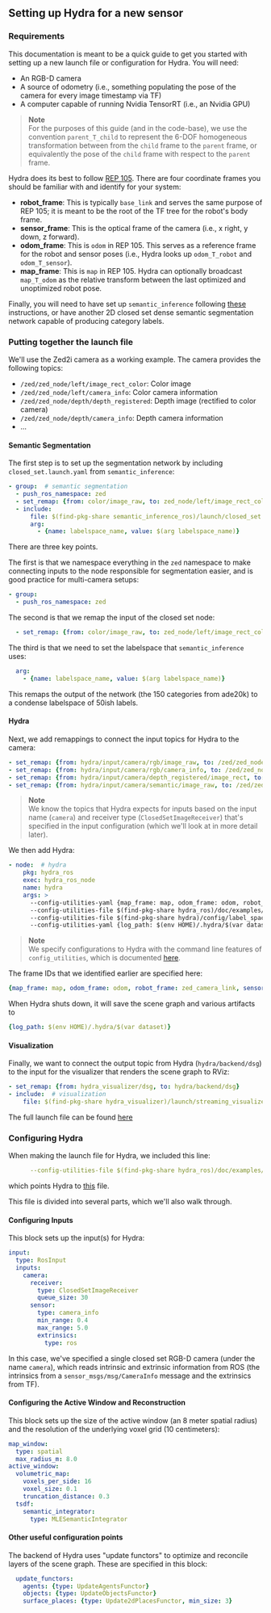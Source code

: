 ## Setting up Hydra for a new sensor

### Requirements

This documentation is meant to be a quick guide to get you started with setting up a new launch file or configuration for Hydra.
You will need:
- An RGB-D camera
- A source of odometry (i.e., something populating the pose of the camera for every image timestamp via TF)
- A computer capable of running Nvidia TensorRT (i.e., an Nvidia GPU)

> **Note** <br>
> For the purposes of this guide (and in the code-base), we use the convention `parent_T_child` to represent the 6-DOF homogeneous transformation between from the `child` frame to the `parent` frame, or equivalently the pose of the `child` frame with respect to the `parent` frame.

Hydra does its best to follow [REP 105](https://www.ros.org/reps/rep-0105.html).  There are four coordinate frames you should be familiar with and identify for your system:
- **robot_frame**: This is typically `base_link` and serves the same purpose of REP 105; it is meant to be the root of the TF tree for the robot's body frame.
- **sensor_frame**: This is the optical frame of the camera (i.e., x right, y down, z forward).
- **odom_frame**: This is `odom` in REP 105. This serves as a reference frame for the robot and sensor poses (i.e., Hydra looks up `odom_T_robot` and `odom_T_sensor`).
- **map_frame**: This is `map` in REP 105. Hydra can optionally broadcast `map_T_odom` as the relative transform between the last optimized and unoptimized robot pose.

Finally, you will need to have set up `semantic_inference` following [these](https://github.com/MIT-SPARK/semantic_inference/blob/ros2/docs/closed_set.md) instructions, or have another 2D closed set dense semantic segmentation network capable of producing category labels.

### Putting together the launch file

We'll use the Zed2i camera as a working example. The camera provides the following topics:
- `/zed/zed_node/left/image_rect_color`: Color image
- `/zed/zed_node/left/camera_info`: Color camera information
- `/zed/zed_node/depth/depth_registered`: Depth image (rectified to color camera)
- `/zed/zed_node/depth/camera_info`: Depth camera information
- ...

#### Semantic Segmentation

The first step is to set up the segmentation network by including `closed_set.launch.yaml` from `semantic_inference`:
```yaml
- group:  # semantic segmentation
  - push_ros_namespace: zed
  - set_remap: {from: color/image_raw, to: zed_node/left/image_rect_color}
  - include:
      file: $(find-pkg-share semantic_inference_ros)/launch/closed_set.launch.yaml
      arg:
        - {name: labelspace_name, value: $(arg labelspace_name)}
```

There are three key points.

The first is that we namespace everything in the `zed` namespace to make connecting inputs to the node responsible for segmentation easier, and is good practice for multi-camera setups:
```yaml
- group:
  - push_ros_namespace: zed
```

The second is that we remap the input of the closed set node:
```yaml
  - set_remap: {from: color/image_raw, to: zed_node/left/image_rect_color}
```

The third is that we need to set the labelspace that `semantic_inference` uses:
```yaml
  arg:
    - {name: labelspace_name, value: $(arg labelspace_name)}
```
This remaps the output of the network (the 150 categories from ade20k) to a condense labelspace of 50ish labels.

#### Hydra

Next, we add remappings to connect the input topics for Hydra to the camera:
```yaml
- set_remap: {from: hydra/input/camera/rgb/image_raw, to: /zed/zed_node/left/image_rect_color}
- set_remap: {from: hydra/input/camera/rgb/camera_info, to: /zed/zed_node/left/camera_info}
- set_remap: {from: hydra/input/camera/depth_registered/image_rect, to: /zed/zed_node/depth/depth_registered}
- set_remap: {from: hydra/input/camera/semantic/image_raw, to: /zed/zed_node/semantic/image_raw}
```

> **Note** <br>
> We know the topics that Hydra expects for inputs based on the input name (`camera`) and receiver type (`ClosedSetImageReceiver`) that's specified in the input configuration (which we'll look at in more detail later).

We then add Hydra:
```yaml
- node:  # hydra
    pkg: hydra_ros
    exec: hydra_ros_node
    name: hydra
    args: >
      --config-utilities-yaml {map_frame: map, odom_frame: odom, robot_frame: zed_camera_link, sensor_frame: zed_left_camera_frame}
      --config-utilities-file $(find-pkg-share hydra_ros)/doc/examples/example_config.yaml
      --config-utilities-file $(find-pkg-share hydra)/config/label_spaces/$(var labelspace_name)_label_space.yaml
      --config-utilities-yaml {log_path: $(env HOME)/.hydra/$(var dataset)}
```

> **Note** <br>
> We specify configurations to Hydra with the command line features of `config_utilities`, which is documented [here](https://github.com/MIT-SPARK/config_utilities/blob/main/docs/Parsing.md#parse-from-the-command-line).

The frame IDs that we identified earlier are specified here:
```yaml
{map_frame: map, odom_frame: odom, robot_frame: zed_camera_link, sensor_frame: zed_left_camera_frame}
```

When Hydra shuts down, it will save the scene graph and various artifacts to
```yaml
{log_path: $(env HOME)/.hydra/$(var dataset)}
```

#### Visualization

Finally, we want to connect the output topic from Hydra (`hydra/backend/dsg`) to the input for the visualizer that renders the scene graph to RViz:
```yaml
- set_remap: {from: hydra_visualizer/dsg, to: hydra/backend/dsg}
- include:  # visualization
    file: $(find-pkg-share hydra_visualizer)/launch/streaming_visualizer.launch.yaml
```

The full launch file can be found [here](./examples/example_camera.launch.yaml)

### Configuring Hydra

When making the launch file for Hydra, we included this line:
```yaml
      --config-utilities-file $(find-pkg-share hydra_ros)/doc/examples/example_config.yaml
```
which points Hydra to [this](./examples/example_config.yaml) file.

This file is divided into several parts, which we'll also walk through.

#### Configuring Inputs

This block sets up the input(s) for Hydra:
```yaml
input:
  type: RosInput
  inputs:
    camera:
      receiver:
        type: ClosedSetImageReceiver
        queue_size: 30
      sensor:
        type: camera_info
        min_range: 0.4
        max_range: 5.0
        extrinsics:
          type: ros
```

In this case, we've specified a single closed set RGB-D camera (under the name `camera`), which reads intrinsic and extrinsic information from ROS (the intrinsics from a `sensor_msgs/msg/CameraInfo` message and the extrinsics from TF).

#### Configuring the Active Window and Reconstruction

This block sets up the size of the active window (an 8 meter spatial radius) and the resolution of the underlying voxel grid (10 centimeters):
```yaml
map_window:
  type: spatial
  max_radius_m: 8.0
active_window:
  volumetric_map:
    voxels_per_side: 16
    voxel_size: 0.1
    truncation_distance: 0.3
  tsdf:
    semantic_integrator:
      type: MLESemanticIntegrator
```

#### Other useful configuration points

The backend of Hydra uses "update functors" to optimize and reconcile layers of the scene graph.
These are specified in this block:
```yaml
  update_functors:
    agents: {type: UpdateAgentsFunctor}
    objects: {type: UpdateObjectsFunctor}
    surface_places: {type: Update2dPlacesFunctor, min_size: 3}
```
